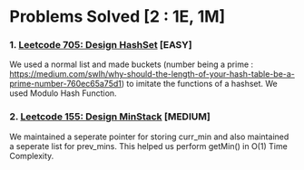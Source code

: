 # Problems Solved [2 : 1E, 1M]

### 1. [Leetcode 705: Design HashSet](https://leetcode.com/problems/design-hashset/) [EASY]

We used a normal list and made buckets (number being a prime : https://medium.com/swlh/why-should-the-length-of-your-hash-table-be-a-prime-number-760ec65a75d1) to imitate the functions of a hashset. We used Modulo Hash Function.

### 2. [Leetcode 155: Design MinStack](https://leetcode.com/problems/min-stack/) [MEDIUM]

We maintained a seperate pointer for storing curr_min and also maintained a seperate list for prev_mins. This helped us perform getMin() in O(1) Time Complexity.
